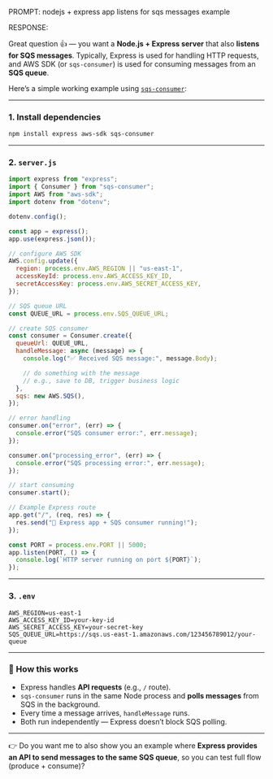 PROMPT:
nodejs + express app listens for sqs messages example

RESPONSE:

Great question 👍 — you want a **Node.js + Express server** that also **listens for SQS messages**.
Typically, Express is used for handling HTTP requests, and AWS SDK (or `sqs-consumer`) is used for consuming messages from an **SQS queue**.

Here’s a simple working example using [`sqs-consumer`](https://www.npmjs.com/package/sqs-consumer):

---

### 1. Install dependencies

```bash
npm install express aws-sdk sqs-consumer
```

---

### 2. `server.js`

```js
import express from "express";
import { Consumer } from "sqs-consumer";
import AWS from "aws-sdk";
import dotenv from "dotenv";

dotenv.config();

const app = express();
app.use(express.json());

// configure AWS SDK
AWS.config.update({
  region: process.env.AWS_REGION || "us-east-1",
  accessKeyId: process.env.AWS_ACCESS_KEY_ID,
  secretAccessKey: process.env.AWS_SECRET_ACCESS_KEY,
});

// SQS queue URL
const QUEUE_URL = process.env.SQS_QUEUE_URL;

// create SQS consumer
const consumer = Consumer.create({
  queueUrl: QUEUE_URL,
  handleMessage: async (message) => {
    console.log("✅ Received SQS message:", message.Body);

    // do something with the message
    // e.g., save to DB, trigger business logic
  },
  sqs: new AWS.SQS(),
});

// error handling
consumer.on("error", (err) => {
  console.error("SQS consumer error:", err.message);
});

consumer.on("processing_error", (err) => {
  console.error("SQS processing error:", err.message);
});

// start consuming
consumer.start();

// Example Express route
app.get("/", (req, res) => {
  res.send("🚀 Express app + SQS consumer running!");
});

const PORT = process.env.PORT || 5000;
app.listen(PORT, () => {
  console.log(`HTTP server running on port ${PORT}`);
});
```

---

### 3. `.env`

```
AWS_REGION=us-east-1
AWS_ACCESS_KEY_ID=your-key-id
AWS_SECRET_ACCESS_KEY=your-secret-key
SQS_QUEUE_URL=https://sqs.us-east-1.amazonaws.com/123456789012/your-queue
```

---

### 🔹 How this works

* Express handles **API requests** (e.g., `/` route).
* `sqs-consumer` runs in the same Node process and **polls messages** from SQS in the background.
* Every time a message arrives, `handleMessage` runs.
* Both run independently — Express doesn’t block SQS polling.

---

👉 Do you want me to also show you an example where **Express provides an API to send messages to the same SQS queue**, so you can test full flow (produce + consume)?
